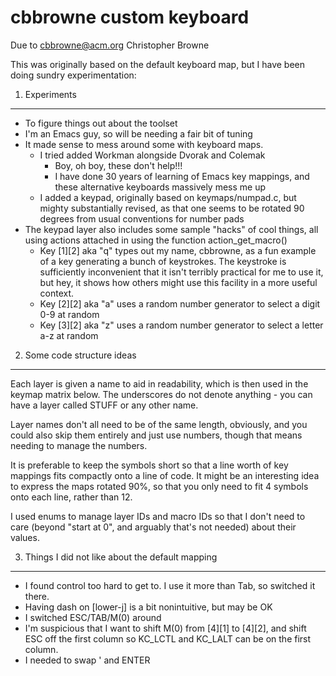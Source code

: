 cbbrowne custom keyboard
==============================

Due to cbbrowne@acm.org
Christopher Browne

This was originally based on the default keyboard map, but I have been
doing sundry experimentation:

1. Experiments
----------------------------------------

 * To figure things out about the toolset
 * I'm an Emacs guy, so will be needing a fair bit of tuning
 * It made sense to mess around some with keyboard maps.
   - I tried added Workman alongside Dvorak and Colemak
     - Boy, oh boy, these don't help!!!
     - I have done 30 years of learning of Emacs key mappings, and
       these alternative keyboards massively mess me up
   - I added a keypad, originally based on keymaps/numpad.c, but
     mighty substantially revised, as that one seems to be rotated 90
     degrees from usual conventions for number pads
 * The keypad layer also includes some sample "hacks" of cool things,
   all using actions attached in using the function action_get_macro()
   - Key [1][2] aka "q" types out my name, cbbrowne, as a fun example
     of a key generating a bunch of keystrokes.  The keystroke is
     sufficiently inconvenient that it isn't terribly practical for me
     to use it, but hey, it shows how others might use this facility
     in a more useful context.
   - Key [2][2] aka "a" uses a random number generator to select a digit 0-9 at random
   - Key [3][2] aka "z" uses a random number generator to select a letter a-z at random	 

2. Some code structure ideas
---------------------------------------------------

   Each layer is given a name to aid in readability, which is then
   used in the keymap matrix below.  The underscores do not denote
   anything - you can have a layer called STUFF or any other name.

   Layer names don't all need to be of the same length, obviously, and
   you could also skip them entirely and just use numbers, though that
   means needing to manage the numbers.

   It is preferable to keep the symbols short so that a line worth of
   key mappings fits compactly onto a line of code.  It might be an
   interesting idea to express the maps rotated 90%, so that you
   only need to fit 4 symbols onto each line, rather than 12.

   I used enums to manage layer IDs and macro IDs so that I don't need
   to care (beyond "start at 0", and arguably that's not needed) about
   their values.

3. Things I did not like about the default mapping
---------------------------------------------------------

   * I found control too hard to get to.  I use it more than Tab, so
     switched it there.
   * Having dash on [lower-j] is a bit nonintuitive, but may be OK
   * I switched ESC/TAB/M(0) around
   * I'm suspicious that I want to shift M(0) from [4][1] to [4][2],
     and shift ESC off the first column so KC_LCTL and KC_LALT can
     be on the first column.
   * I needed to swap ' and ENTER

